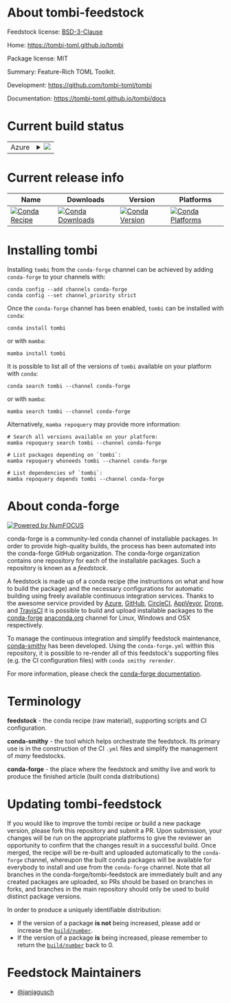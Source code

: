 About tombi-feedstock
=====================

Feedstock license: [BSD-3-Clause](https://github.com/conda-forge/tombi-feedstock/blob/main/LICENSE.txt)

Home: https://tombi-toml.github.io/tombi

Package license: MIT

Summary: Feature-Rich TOML Toolkit.

Development: https://github.com/tombi-toml/tombi

Documentation: https://tombi-toml.github.io/tombi/docs

Current build status
====================


<table>
    
  <tr>
    <td>Azure</td>
    <td>
      <details>
        <summary>
          <a href="https://dev.azure.com/conda-forge/feedstock-builds/_build/latest?definitionId=26026&branchName=main">
            <img src="https://dev.azure.com/conda-forge/feedstock-builds/_apis/build/status/tombi-feedstock?branchName=main">
          </a>
        </summary>
        <table>
          <thead><tr><th>Variant</th><th>Status</th></tr></thead>
          <tbody><tr>
              <td>linux_64</td>
              <td>
                <a href="https://dev.azure.com/conda-forge/feedstock-builds/_build/latest?definitionId=26026&branchName=main">
                  <img src="https://dev.azure.com/conda-forge/feedstock-builds/_apis/build/status/tombi-feedstock?branchName=main&jobName=linux&configuration=linux%20linux_64_" alt="variant">
                </a>
              </td>
            </tr><tr>
              <td>osx_64</td>
              <td>
                <a href="https://dev.azure.com/conda-forge/feedstock-builds/_build/latest?definitionId=26026&branchName=main">
                  <img src="https://dev.azure.com/conda-forge/feedstock-builds/_apis/build/status/tombi-feedstock?branchName=main&jobName=osx&configuration=osx%20osx_64_" alt="variant">
                </a>
              </td>
            </tr><tr>
              <td>win_64</td>
              <td>
                <a href="https://dev.azure.com/conda-forge/feedstock-builds/_build/latest?definitionId=26026&branchName=main">
                  <img src="https://dev.azure.com/conda-forge/feedstock-builds/_apis/build/status/tombi-feedstock?branchName=main&jobName=win&configuration=win%20win_64_" alt="variant">
                </a>
              </td>
            </tr>
          </tbody>
        </table>
      </details>
    </td>
  </tr>
</table>

Current release info
====================

| Name | Downloads | Version | Platforms |
| --- | --- | --- | --- |
| [![Conda Recipe](https://img.shields.io/badge/recipe-tombi-green.svg)](https://anaconda.org/conda-forge/tombi) | [![Conda Downloads](https://img.shields.io/conda/dn/conda-forge/tombi.svg)](https://anaconda.org/conda-forge/tombi) | [![Conda Version](https://img.shields.io/conda/vn/conda-forge/tombi.svg)](https://anaconda.org/conda-forge/tombi) | [![Conda Platforms](https://img.shields.io/conda/pn/conda-forge/tombi.svg)](https://anaconda.org/conda-forge/tombi) |

Installing tombi
================

Installing `tombi` from the `conda-forge` channel can be achieved by adding `conda-forge` to your channels with:

```
conda config --add channels conda-forge
conda config --set channel_priority strict
```

Once the `conda-forge` channel has been enabled, `tombi` can be installed with `conda`:

```
conda install tombi
```

or with `mamba`:

```
mamba install tombi
```

It is possible to list all of the versions of `tombi` available on your platform with `conda`:

```
conda search tombi --channel conda-forge
```

or with `mamba`:

```
mamba search tombi --channel conda-forge
```

Alternatively, `mamba repoquery` may provide more information:

```
# Search all versions available on your platform:
mamba repoquery search tombi --channel conda-forge

# List packages depending on `tombi`:
mamba repoquery whoneeds tombi --channel conda-forge

# List dependencies of `tombi`:
mamba repoquery depends tombi --channel conda-forge
```


About conda-forge
=================

[![Powered by
NumFOCUS](https://img.shields.io/badge/powered%20by-NumFOCUS-orange.svg?style=flat&colorA=E1523D&colorB=007D8A)](https://numfocus.org)

conda-forge is a community-led conda channel of installable packages.
In order to provide high-quality builds, the process has been automated into the
conda-forge GitHub organization. The conda-forge organization contains one repository
for each of the installable packages. Such a repository is known as a *feedstock*.

A feedstock is made up of a conda recipe (the instructions on what and how to build
the package) and the necessary configurations for automatic building using freely
available continuous integration services. Thanks to the awesome service provided by
[Azure](https://azure.microsoft.com/en-us/services/devops/), [GitHub](https://github.com/),
[CircleCI](https://circleci.com/), [AppVeyor](https://www.appveyor.com/),
[Drone](https://cloud.drone.io/welcome), and [TravisCI](https://travis-ci.com/)
it is possible to build and upload installable packages to the
[conda-forge](https://anaconda.org/conda-forge) [anaconda.org](https://anaconda.org/)
channel for Linux, Windows and OSX respectively.

To manage the continuous integration and simplify feedstock maintenance,
[conda-smithy](https://github.com/conda-forge/conda-smithy) has been developed.
Using the ``conda-forge.yml`` within this repository, it is possible to re-render all of
this feedstock's supporting files (e.g. the CI configuration files) with ``conda smithy rerender``.

For more information, please check the [conda-forge documentation](https://conda-forge.org/docs/).

Terminology
===========

**feedstock** - the conda recipe (raw material), supporting scripts and CI configuration.

**conda-smithy** - the tool which helps orchestrate the feedstock.
                   Its primary use is in the construction of the CI ``.yml`` files
                   and simplify the management of *many* feedstocks.

**conda-forge** - the place where the feedstock and smithy live and work to
                  produce the finished article (built conda distributions)


Updating tombi-feedstock
========================

If you would like to improve the tombi recipe or build a new
package version, please fork this repository and submit a PR. Upon submission,
your changes will be run on the appropriate platforms to give the reviewer an
opportunity to confirm that the changes result in a successful build. Once
merged, the recipe will be re-built and uploaded automatically to the
`conda-forge` channel, whereupon the built conda packages will be available for
everybody to install and use from the `conda-forge` channel.
Note that all branches in the conda-forge/tombi-feedstock are
immediately built and any created packages are uploaded, so PRs should be based
on branches in forks, and branches in the main repository should only be used to
build distinct package versions.

In order to produce a uniquely identifiable distribution:
 * If the version of a package **is not** being increased, please add or increase
   the [``build/number``](https://docs.conda.io/projects/conda-build/en/latest/resources/define-metadata.html#build-number-and-string).
 * If the version of a package **is** being increased, please remember to return
   the [``build/number``](https://docs.conda.io/projects/conda-build/en/latest/resources/define-metadata.html#build-number-and-string)
   back to 0.

Feedstock Maintainers
=====================

* [@janjagusch](https://github.com/janjagusch/)

